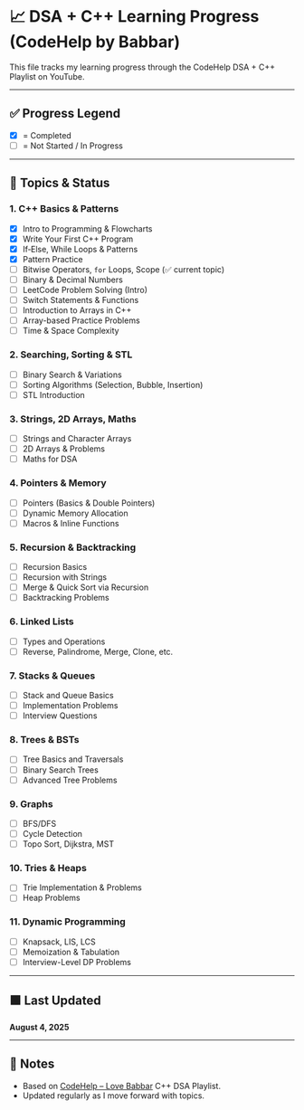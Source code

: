 # 📈 DSA + C++ Learning Progress (CodeHelp by Babbar)

This file tracks my learning progress through the CodeHelp DSA + C++ Playlist on YouTube.

---

## ✅ Progress Legend

- [x] = Completed  
- [ ] = Not Started / In Progress

---

## 📘 Topics & Status

### 1. C++ Basics & Patterns
- [x] Intro to Programming & Flowcharts
- [x] Write Your First C++ Program
- [x] If‑Else, While Loops & Patterns
- [x] Pattern Practice
- [ ] Bitwise Operators, `for` Loops, Scope (✅ current topic)
- [ ] Binary & Decimal Numbers
- [ ] LeetCode Problem Solving (Intro)
- [ ] Switch Statements & Functions
- [ ] Introduction to Arrays in C++
- [ ] Array-based Practice Problems
- [ ] Time & Space Complexity

### 2. Searching, Sorting & STL
- [ ] Binary Search & Variations
- [ ] Sorting Algorithms (Selection, Bubble, Insertion)
- [ ] STL Introduction

### 3. Strings, 2D Arrays, Maths
- [ ] Strings and Character Arrays
- [ ] 2D Arrays & Problems
- [ ] Maths for DSA

### 4. Pointers & Memory
- [ ] Pointers (Basics & Double Pointers)
- [ ] Dynamic Memory Allocation
- [ ] Macros & Inline Functions

### 5. Recursion & Backtracking
- [ ] Recursion Basics
- [ ] Recursion with Strings
- [ ] Merge & Quick Sort via Recursion
- [ ] Backtracking Problems

### 6. Linked Lists
- [ ] Types and Operations
- [ ] Reverse, Palindrome, Merge, Clone, etc.

### 7. Stacks & Queues
- [ ] Stack and Queue Basics
- [ ] Implementation Problems
- [ ] Interview Questions

### 8. Trees & BSTs
- [ ] Tree Basics and Traversals
- [ ] Binary Search Trees
- [ ] Advanced Tree Problems

### 9. Graphs
- [ ] BFS/DFS
- [ ] Cycle Detection
- [ ] Topo Sort, Dijkstra, MST

### 10. Tries & Heaps
- [ ] Trie Implementation & Problems
- [ ] Heap Problems

### 11. Dynamic Programming
- [ ] Knapsack, LIS, LCS
- [ ] Memoization & Tabulation
- [ ] Interview-Level DP Problems

---

## 🟩 Last Updated
**August 4, 2025**

---

## 🚀 Notes

- Based on [CodeHelp – Love Babbar](https://www.youtube.com/@CodeHelp) C++ DSA Playlist.
- Updated regularly as I move forward with topics.
